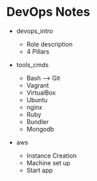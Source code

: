 # DevOps Notes

- devops_intro
  - Role description
  - 4 Pillars
  
- tools_cmds
  - Bash --> Git
  - Vagrant
  - VirtualBox
  - Ubuntu
  - nginx
  - Ruby
  - Bundler
  - Mongodb

- aws
  - Instance Creation
  - Machine set up
  - Start app
 
